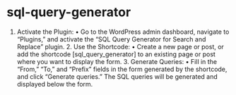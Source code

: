 # sql-query-generator
 
 1.	Activate the Plugin:
	•	Go to the WordPress admin dashboard, navigate to “Plugins,” and activate the “SQL Query Generator for Search and Replace” plugin.
	2.	Use the Shortcode:
	•	Create a new page or post, or add the shortcode [sql_query_generator] to an existing page or post where you want to display the form.
	3.	Generate Queries:
	•	Fill in the “From,” “To,” and “Prefix” fields in the form generated by the shortcode, and click “Generate queries.” The SQL queries will be generated and displayed below the form.

